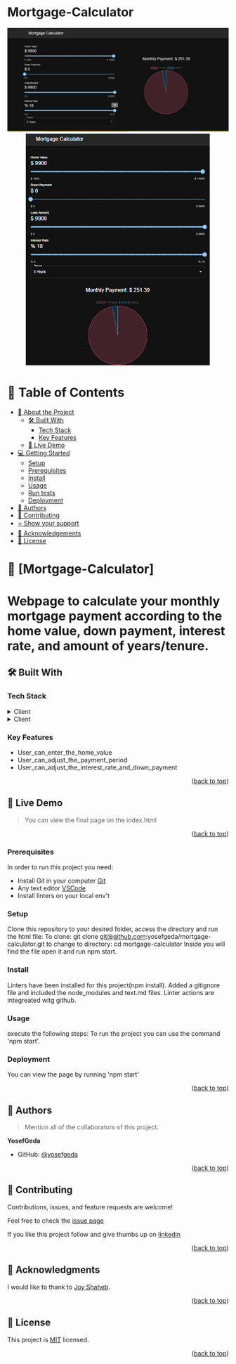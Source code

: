 # Mortgage-Calculator

<a name="readme-top"></a>

<div align="center">
  <img src='./assets/desktop.png'/>
  <img src='./assets/mobile.png'/>
</div>

<!-- TABLE OF CONTENTS -->

# 📗 Table of Contents

- [📖 About the Project](#about-project)
  - [🛠 Built With](#built-with)
    - [Tech Stack](#tech-stack)
    - [Key Features](#key-features)
  - [🚀 Live Demo](#live-demo)
- [💻 Getting Started](#getting-started)
  - [Setup](#setup)
  - [Prerequisites](#prerequisites)
  - [Install](#install)
  - [Usage](#usage)
  - [Run tests](#run-tests)
  - [Deployment](#triangular_flag_on_post-deployment)
- [👥 Authors](#authors)
- [🤝 Contributing](#contributing)
- [⭐️ Show your support](#support)
- [🙏 Acknowledgements](#acknowledgements)
- [📝 License](#license)


# 📖 [Mortgage-Calculator] <a name="about-project"></a>


# Webpage to calculate your monthly mortgage payment according to the home value, down payment, interest rate, and amount of years/tenure.  

## 🛠 Built With <a name="built-with"></a>

### Tech Stack <a name="tech-stack"></a>

<details>
  <summary>Client</summary>
  <ul>
    <li>React</li>
  </ul>
</details>
<details>
  <summary>Client</summary>
  <ul>
    <li>Material UI</li>
  </ul>
</details>

<!-- Features -->

### Key Features <a name="key-features"></a>

- User_can_enter_the_home_value
- User_can_adjust_the_payment_period
- User_can_adjust_the_interest_rate_and_down_payment

<p align="right">(<a href="#readme-top">back to top</a>)</p>

<!-- LIVE DEMO -->
## 🚀 Live Demo <a name="live-demo"></a>

>You can view the final page on the index.html

<p align="right">(<a href="#readme-top">back to top</a>)</p>


### Prerequisites

In order to run this project you need:
- Install Git in your computer [Git](https://git-scm.com/downloads)
- Any text editor [VSCode](https://code.visualstudio.com/download) 
- Install linters on your local env't
 
### Setup

Clone this repository to your desired folder, access the directory and run the html file: 
To clone: git clone git@github.com:yosefgeda/mortgage-calculator.git
to change to directory: cd mortgage-calculator
Inside you will find the file open it and run npm start.


### Install

Linters have been installed for this project(npm install).
Added a gitignore file and included the node_modules and text.md files.
Linter actions are integreated witg github.

### Usage
execute the following steps:
To run the project you can use the command 'npm start'.

### Deployment
You can view the page by running 'npm start'


<p align="right">(<a href="#readme-top">back to top</a>)</p>

<!-- AUTHORS -->

## 👥 Authors <a name="authors"></a>

> Mention all of the collaborators of this project.

 **YosefGeda**
- GitHub: [@yosefgeda](https://github.com/yosefgeda)


<p align="right">(<a href="#readme-top">back to top</a>)</p>

<!-- CONTRIBUTING -->
## 🤝 Contributing <a name="contributing"></a>

Contributions, issues, and feature requests are welcome!

Feel free to check the [issue page](https://github.com/yosefgeda/mortgage-calculator/issues)

<!-- SUPPORT -->

If you like this project follow and give thumbs up on [linkedin](https://www.linkedin.com/in/yosefgeda)

<p align="right">(<a href="#readme-top">back to top</a>)</p>


<!-- ACKNOWLEDGEMENTS -->

## 🙏 Acknowledgments <a name="acknowledgements"></a>

I would like to thank to [Joy Shaheb](https://www.youtube.com/@JoyShaheb).

<p align="right">(<a href="#readme-top">back to top</a>)</p>


## 📝 License <a name="license"></a>

This project is [MIT](https://github.com/Lornakaboro/Awesome-books/blob/main/LICENSE) licensed.

<p align="right">(<a href="#readme-top">back to top</a>)</p>


